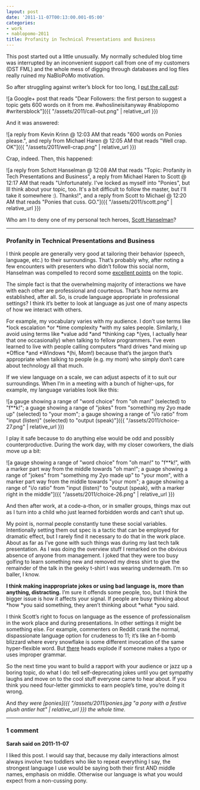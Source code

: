 ```yaml
---
layout: post
date: '2011-11-07T00:13:00.001-05:00'
categories:
- work
- nablopomo-2011
title: Profanity in Technical Presentations and Business
---
```


This post started out a little unusually. My normally scheduled blog time was interrupted by an inconvenient support call from one of my customers (DST FML) and the whole mess of digging through databases and log files really ruined my NaBloPoMo motivation. 

So after struggling against writer’s block for too long, I [put the call out](https://plus.google.com/103506291560311820711/posts/U4RurULNe4X):

![a Google+ post that reads "Dear Followers: the first person to suggest a topic gets 600 words on it from me. #whoslineisitanyway #nablopomo #writersblock"]({{ "/assets/2011/call-out.png" | relative_url }})

And it was answered:

![a reply from Kevin Krinn @ 12:03 AM that reads "600 words on Ponies please.", and reply from Michael Haren @ 12:05 AM that reads "Well crap. OK"]({{ "/assets/2011/well-crap.png" | relative_url }})

Crap, indeed. Then, this happened:

![a reply from Schott Hanselman @ 12:08 AM that reads "Topic: Profanity in Tech Presentations and Business", a reply from Michael Haren to Scott @ 12:17 AM that reads "Unfortunately. I've locked as myself into "Ponies", but Ill think about your topic, too. It's a bit difficult to follow the master, but I'lI take it somewhere :). Thanks!", and a reply from Scott to Michael @ 12:20 AM that reads "Ponies that cuss. GO."]({{ "/assets/2011/scott.png" | relative_url }})

Who am I to deny one of my personal tech heroes, [Scott Hanselman](http://www.hanselman.com/blog/)?

***        

### Profanity in Technical Presentations and Business

I think people are generally very good at tailoring their behavior (speech, language, etc.) to their surroundings. That’s probably why, after noting a few encounters with presenters who didn’t follow this social norm, Hanselman was compelled to record some [excellent points](http://www.hanselman.com/blog/ProfanityDoesntWork.aspx) on the topic.

The simple fact is that the overwhelming majority of interactions we have with each other are professional and courteous. That’s how norms are established, after all. So, is crude language appropriate in professional settings? I think it’s better to look at language as just one of many aspects of how we interact with others. 

For example, my vocabulary varies with my audience. I don’t use terms like *lock escalation *or *time complexity *with my sales people. Similarly, I avoid using terms like *value add *and *thinking cap *(yes, I actually hear that one occasionally) when talking to fellow programmers. I’ve even learned to live with people calling computers *hard drives *and mixing up *Office *and *Windows *(hi, Mom!) because that’s the jargon that’s appropriate when talking to people (e.g. my mom) who simply don’t care about technology all that much.

If we view language on a scale, we can adjust aspects of it to suit our surroundings. When I’m in a meeting with a bunch of higher-ups, for example, my language variables look like this:

![a gauge showing a range of "word choice" from "oh man!" (selected) to "f**k!"; a guage showing a range of "jokes" from "something my 2yo made up" (selected) to "your mom"; a gauge showing a range of "i/o ratio" from "input (listen)" (selected) to "output (speak)"]({{ "/assets/2011/choice-27.png" | relative_url }})

I play it safe because to do anything else would be odd and possibly counterproductive. During the work day, with my closer coworkers, the dials move up a bit:

![a gauge showing a range of "word choice" from "oh man!" to "f**k!", with a marker part way from the middle towards "oh man!"; a guage showing a range of "jokes" from "something my 2yo made up" to "your mom", with a marker part way from the middle towards "your mom"; a gauge showing a range of "i/o ratio" from "input (listen)" to "output (speak), with a marker right in the middle"]({{ "/assets/2011/choice-26.png" | relative_url }})

And then after work, at a code-a-thon, or in smaller groups, things max out as I turn into a child who just learned forbidden words and can’t shut up.

My point is, normal people constantly tune these social variables. Intentionally setting them out spec is a tactic that can be employed for dramatic effect, but I rarely find it necessary to do that in the work place. About as far as I’ve gone with such things was during my last tech talk presentation. As I was doing the overview stuff I remarked on the obvious absence of anyone from management. I joked that they were too busy golfing to learn something new and removed my dress shirt to give the remainder of the talk in the geeky t-shirt I was wearing underneath. I’m so baller, I know.

**I think making inappropriate jokes or using bad language is, more than anything, distracting.** I’m sure it offends some people, too, but I think the bigger issue is how it affects your signal. If people are busy thinking about *how *you said something, they aren’t thinking about *what *you said. 

I think Scott’s right to focus on language as the essence of professionalism in the work place and during presentations. In other settings it might be something else. For example, commenters on Reddit crank the normal, dispassionate language option for crudeness to 11; it’s like an f-bomb blizzard where every snowflake is some different invocation of the same hyper-flexible word. But [there](http://en.wikipedia.org/wiki/Troll_(Internet)) heads explode if someone makes a typo or uses improper grammar. 

So the next time you want to build a rapport with your audience or jazz up a boring topic, do what I do: tell self-deprecating jokes until you get sympathy laughs and move on to the cool stuff everyone came to hear about. If you think you need four-letter gimmicks to earn people’s time, you’re doing it wrong.

And *they were [ponies]({{ "/assets/2011/ponies.jpg "a pony with a festive plush antler hat" | relative_url }}) the whole time.*

---

### 1 comment

**Sarah said on 2011-11-07**

I liked this post.  I would say that, because my daily interactions almost always involve two toddlers who like to repeat everything I say, the strongest language I use would be saying both their first AND middle names, emphasis on middle.  Otherwise our language is what you would expect from a non-cussing pony.

